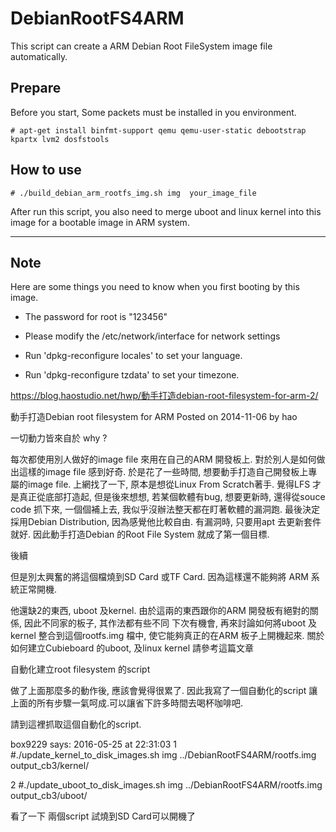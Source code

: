 DebianRootFS4ARM
================

This script can create a ARM Debian Root FileSystem image file automatically.


## Prepare

Before you start, Some packets must be installed in you environment.

    # apt-get install binfmt-support qemu qemu-user-static debootstrap kpartx lvm2 dosfstools

## How to use

    # ./build_debian_arm_rootfs_img.sh img  your_image_file

After run this script, you also need to merge uboot and linux kernel into this image for a bootable image in ARM system.

***

## Note

Here are some things you need to know when you first booting by this image.

- The password for root is "123456"

- Please modify the /etc/network/interface for network settings

- Run 'dpkg-reconfigure locales' to set your language.

- Run 'dpkg-reconfigure tzdata' to set your timezone.

https://blog.haostudio.net/hwp/動手打造debian-root-filesystem-for-arm-2/

動手打造Debian root filesystem for ARM
Posted on 2014-11-06 by hao

一切動力皆來自於 why ?

每次都使用別人做好的image file 來用在自己的ARM 開發板上. 對於別人是如何做出這樣的image file 感到好奇.
於是花了一些時間, 想要動手打造自己開發板上專屬的image file. 上網找了一下, 原本是想從Linux From Scratch著手. 覺得LFS 才是真正從底部打造起, 但是後來想想, 若某個軟體有bug, 想要更新時, 還得從souce code 抓下來, 一個個補上去, 我似乎沒辦法整天都在盯著軟體的漏洞跑. 最後決定採用Debian Distribution, 因為感覺他比較自由. 有漏洞時, 只要用apt 去更新套件就好. 因此動手打造Debian 的Root File System 就成了第一個目標.


後續

但是別太興奮的將這個檔燒到SD Card 或TF Card. 因為這樣還不能夠將 ARM 系統正常開機.

他還缺2的東西, uboot 及kernel. 由於這兩的東西跟你的ARM 開發板有絕對的關係, 因此不同家的板子, 其作法都有些不同
下次有機會, 再來討論如何將uboot 及kernel 整合到這個rootfs.img 檔中, 使它能夠真正的在ARM 板子上開機起來.
關於如何建立Cubieboard 的uboot, 及linux kernel 請參考這篇文章

自動化建立root filesystem 的script

做了上面那麼多的動作後, 應該會覺得很累了. 因此我寫了一個自動化的script 讓上面的所有步驟一氣呵成.可以讓省下許多時間去喝杯咖啡吧.

請到這裡抓取這個自動化的script.


box9229 says:
2016-05-25 at 22:31:03
1 #./update_kernel_to_disk_images.sh img ../DebianRootFS4ARM/rootfs.img output_cb3/kernel/

2 #./update_uboot_to_disk_images.sh img ../DebianRootFS4ARM/rootfs.img output_cb3/uboot/

看了一下 兩個script 試燒到SD Card可以開機了
